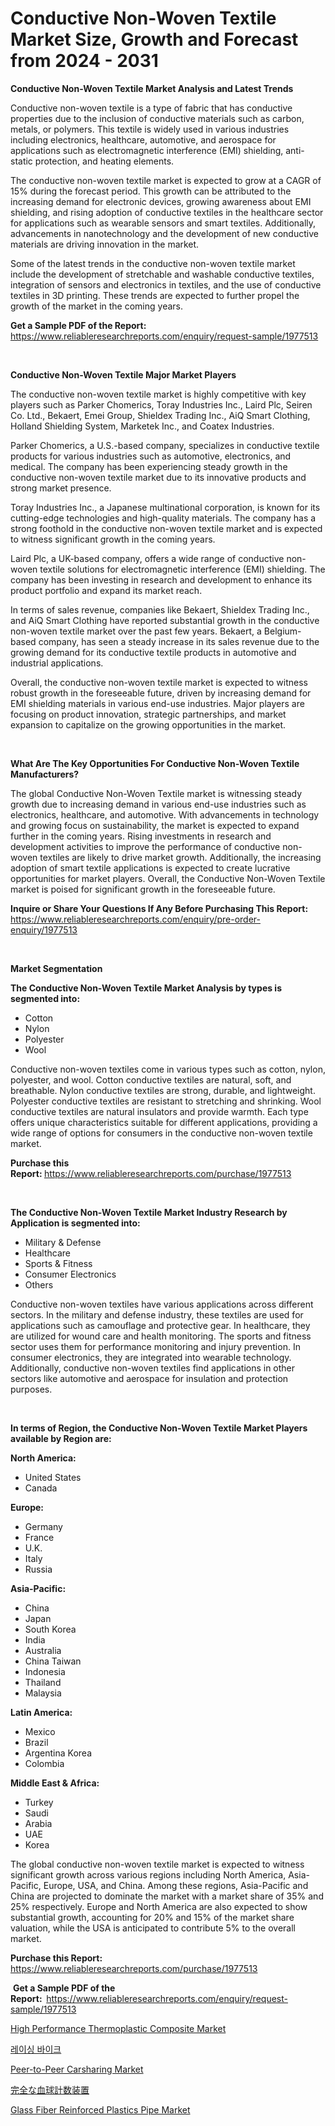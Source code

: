 <p><h1>Conductive Non-Woven Textile Market Size, Growth and Forecast from 2024 - 2031</h1></p><p><strong>Conductive Non-Woven Textile Market Analysis and Latest Trends</strong></p>
<p><p>Conductive non-woven textile is a type of fabric that has conductive properties due to the inclusion of conductive materials such as carbon, metals, or polymers. This textile is widely used in various industries including electronics, healthcare, automotive, and aerospace for applications such as electromagnetic interference (EMI) shielding, anti-static protection, and heating elements.</p><p>The conductive non-woven textile market is expected to grow at a CAGR of 15% during the forecast period. This growth can be attributed to the increasing demand for electronic devices, growing awareness about EMI shielding, and rising adoption of conductive textiles in the healthcare sector for applications such as wearable sensors and smart textiles. Additionally, advancements in nanotechnology and the development of new conductive materials are driving innovation in the market.</p><p>Some of the latest trends in the conductive non-woven textile market include the development of stretchable and washable conductive textiles, integration of sensors and electronics in textiles, and the use of conductive textiles in 3D printing. These trends are expected to further propel the growth of the market in the coming years.</p></p>
<p><strong>Get a Sample PDF of the Report:&nbsp;</strong> <a href="https://www.reliableresearchreports.com/enquiry/request-sample/1977513">https://www.reliableresearchreports.com/enquiry/request-sample/1977513</a></p>
<p>&nbsp;</p>
<p><strong>Conductive Non-Woven Textile Major Market Players</strong></p>
<p><p>The conductive non-woven textile market is highly competitive with key players such as Parker Chomerics, Toray Industries Inc., Laird Plc, Seiren Co. Ltd., Bekaert, Emei Group, Shieldex Trading Inc., AiQ Smart Clothing, Holland Shielding System, Marketek Inc., and Coatex Industries.</p><p>Parker Chomerics, a U.S.-based company, specializes in conductive textile products for various industries such as automotive, electronics, and medical. The company has been experiencing steady growth in the conductive non-woven textile market due to its innovative products and strong market presence.</p><p>Toray Industries Inc., a Japanese multinational corporation, is known for its cutting-edge technologies and high-quality materials. The company has a strong foothold in the conductive non-woven textile market and is expected to witness significant growth in the coming years.</p><p>Laird Plc, a UK-based company, offers a wide range of conductive non-woven textile solutions for electromagnetic interference (EMI) shielding. The company has been investing in research and development to enhance its product portfolio and expand its market reach.</p><p>In terms of sales revenue, companies like Bekaert, Shieldex Trading Inc., and AiQ Smart Clothing have reported substantial growth in the conductive non-woven textile market over the past few years. Bekaert, a Belgium-based company, has seen a steady increase in its sales revenue due to the growing demand for its conductive textile products in automotive and industrial applications.</p><p>Overall, the conductive non-woven textile market is expected to witness robust growth in the foreseeable future, driven by increasing demand for EMI shielding materials in various end-use industries. Major players are focusing on product innovation, strategic partnerships, and market expansion to capitalize on the growing opportunities in the market.</p></p>
<p>&nbsp;</p>
<p><strong>What Are The Key Opportunities For Conductive Non-Woven Textile Manufacturers?</strong></p>
<p><p>The global Conductive Non-Woven Textile market is witnessing steady growth due to increasing demand in various end-use industries such as electronics, healthcare, and automotive. With advancements in technology and growing focus on sustainability, the market is expected to expand further in the coming years. Rising investments in research and development activities to improve the performance of conductive non-woven textiles are likely to drive market growth. Additionally, the increasing adoption of smart textile applications is expected to create lucrative opportunities for market players. Overall, the Conductive Non-Woven Textile market is poised for significant growth in the foreseeable future.</p></p>
<p><strong>Inquire or Share Your Questions If Any Before Purchasing This Report:</strong> <a href="https://www.reliableresearchreports.com/enquiry/pre-order-enquiry/1977513">https://www.reliableresearchreports.com/enquiry/pre-order-enquiry/1977513</a></p>
<p>&nbsp;</p>
<p><strong>Market Segmentation</strong></p>
<p><strong>The Conductive Non-Woven Textile Market Analysis by types is segmented into:</strong></p>
<p><ul><li>Cotton</li><li>Nylon</li><li>Polyester</li><li>Wool</li></ul></p>
<p><p>Conductive non-woven textiles come in various types such as cotton, nylon, polyester, and wool. Cotton conductive textiles are natural, soft, and breathable. Nylon conductive textiles are strong, durable, and lightweight. Polyester conductive textiles are resistant to stretching and shrinking. Wool conductive textiles are natural insulators and provide warmth. Each type offers unique characteristics suitable for different applications, providing a wide range of options for consumers in the conductive non-woven textile market.</p></p>
<p><strong>Purchase this Report:&nbsp;</strong><a href="https://www.reliableresearchreports.com/purchase/1977513">https://www.reliableresearchreports.com/purchase/1977513</a></p>
<p>&nbsp;</p>
<p><strong>The Conductive Non-Woven Textile Market Industry Research by Application is segmented into:</strong></p>
<p><ul><li>Military & Defense</li><li>Healthcare</li><li>Sports & Fitness</li><li>Consumer Electronics</li><li>Others</li></ul></p>
<p><p>Conductive non-woven textiles have various applications across different sectors. In the military and defense industry, these textiles are used for applications such as camouflage and protective gear. In healthcare, they are utilized for wound care and health monitoring. The sports and fitness sector uses them for performance monitoring and injury prevention. In consumer electronics, they are integrated into wearable technology. Additionally, conductive non-woven textiles find applications in other sectors like automotive and aerospace for insulation and protection purposes.</p></p>
<p>&nbsp;</p>
<p><strong>In terms of Region, the Conductive Non-Woven Textile Market Players available by Region are:</strong></p>
<p>
    <p> <strong> North America: </strong>
        <ul>
            <li>United States</li>
            <li>Canada</li>
        </ul>
        </p> 
    <p> <strong> Europe: </strong>
        <ul>
            <li>Germany</li>
            <li>France</li>
            <li>U.K.</li>
            <li>Italy</li>
            <li>Russia</li>
        </ul>
        </p> 
    <p> <strong> Asia-Pacific: </strong>
        <ul>
            <li>China</li>
            <li>Japan</li>
            <li>South Korea</li>
            <li>India</li>
            <li>Australia</li>
            <li>China Taiwan</li>
            <li>Indonesia</li>
            <li>Thailand</li>
            <li>Malaysia</li>
        </ul>
        </p> 
    <p> <strong> Latin America: </strong>
        <ul>
            <li>Mexico</li>
            <li>Brazil</li>
            <li>Argentina Korea</li>
            <li>Colombia</li>
        </ul>
        </p> 
    <p> <strong> Middle East & Africa: </strong>
        <ul>
            <li>Turkey</li>
            <li>Saudi</li>
            <li>Arabia</li>
            <li>UAE</li>
            <li>Korea</li>
        </ul>
    </p>
    </p>
<p><p>The global conductive non-woven textile market is expected to witness significant growth across various regions including North America, Asia-Pacific, Europe, USA, and China. Among these regions, Asia-Pacific and China are projected to dominate the market with a market share of 35% and 25% respectively. Europe and North America are also expected to show substantial growth, accounting for 20% and 15% of the market share valuation, while the USA is anticipated to contribute 5% to the overall market.</p></p>
<p><strong>Purchase this Report: </strong><a href="https://www.reliableresearchreports.com/purchase/1977513">https://www.reliableresearchreports.com/purchase/1977513</a></p>
<p>&nbsp;<strong>Get a Sample PDF of the Report:&nbsp;&nbsp;</strong><a href="https://www.reliableresearchreports.com/enquiry/request-sample/1977513">https://www.reliableresearchreports.com/enquiry/request-sample/1977513</a></p>
<p><strong></strong></p>
<p><p><a href="https://github.com/fiixsa/Market-Research-Report-List-1/blob/main/high-performance-thermoplastic-composite-market.md">High Performance Thermoplastic Composite Market</a></p><p><a href="https://github.com/bvubpqd5241630/Market-Research-Report-List-1/blob/main/96505851794.md">레이싱 바이크</a></p><p><a href="https://issuu.com/reportprime-2/docs/peer-to-peer-carsharing-market-size-2030.pptx">Peer-to-Peer Carsharing Market</a></p><p><a href="https://github.com/bucuel854722/Market-Research-Report-List-1/blob/main/47860452133.md">完全な血球計数装置</a></p><p><a href="https://github.com/Airanohannonzb68e5pb53oc1/Market-Research-Report-List-1/blob/main/glass-fiber-reinforced-plastics-pipe-market.md">Glass Fiber Reinforced Plastics Pipe Market</a></p></p>